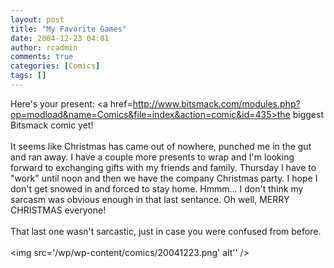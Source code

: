 ```yaml
---
layout: post
title: "My Favorite Games"
date: 2004-12-23 04:01
author: rcadmin
comments: true
categories: [Comics]
tags: []
---
```

Here's your present: <a href=http://www.bitsmack.com/modules.php?op=modload&name=Comics&file=index&action=comic&id=435>the biggest Bitsmack comic yet!</a><br />
<br />
It seems like Christmas has came out of nowhere, punched me in the gut and ran away. I have a couple more presents to wrap and I'm looking forward to exchanging gifts with my friends and family. Thursday I have to "work" until noon and then we have the company Christmas party. I hope I don't get snowed in and forced to stay home. Hmmm... I don't think my sarcasm was obvious enough in that last sentance. Oh well, MERRY CHRISTMAS everyone!<br />
<br />
That last one wasn't sarcastic, just in case you were confused from before.<Br><br><!--more--><img src='/wp/wp-content/comics/20041223.png' alt'' />
